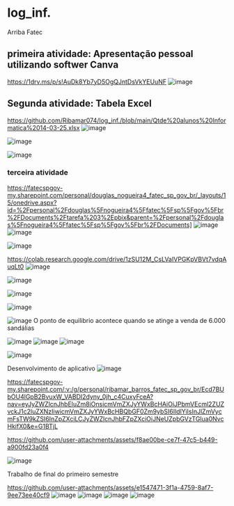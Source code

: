 # log_inf.
Arriba Fatec

## primeira atividade: Apresentação pessoal utilizando softwer Canva
https://1drv.ms/p/s!AuDk8Yb7yD5OgQJntDsVkYEUuNF
![image](https://github.com/user-attachments/assets/6542239b-7cae-42af-910f-5d91e7d94e41)

## Segunda atividade: Tabela Excel
https://github.com/Ribamar074/log_inf./blob/main/Qtde%20alunos%20Informatica%2014-03-25.xlsx
![image](https://github.com/user-attachments/assets/9d38ce09-ac90-4ffb-868c-7a18f1c87376)

![image](https://github.com/user-attachments/assets/30c13acf-9f9b-4bb4-bbef-d93cad83bda4)

![image](https://github.com/user-attachments/assets/19652410-9131-4837-bb6c-26d67f1efdcb)

### terceira atividade
https://fatecspgov-my.sharepoint.com/personal/douglas_nogueira4_fatec_sp_gov_br/_layouts/15/onedrive.aspx?id=%2Fpersonal%2Fdouglas%5Fnogueira4%5Ffatec%5Fsp%5Fgov%5Fbr%2FDocuments%2Ftarefa%203%2Epbix&parent=%2Fpersonal%2Fdouglas%5Fnogueira4%5Ffatec%5Fsp%5Fgov%5Fbr%2FDocuments]
![image](https://github.com/user-attachments/assets/5926e981-2c73-4217-8215-bf684845c602)
![image](https://github.com/user-attachments/assets/985b047c-ca8c-4e4a-a239-97f79edaef6e)

![image](https://github.com/user-attachments/assets/969a59ec-ccb2-402c-9d1b-7072ab23de0a)

https://colab.research.google.com/drive/1zSU12M_CsLVaIVPGKpVBVt7vdqAuqLt0
![image](https://github.com/user-attachments/assets/1b9ac872-2320-46aa-8f74-0564ca84634b)


![image](https://github.com/user-attachments/assets/31f692b0-970a-497f-8234-7198dde4f860)

![image](https://github.com/user-attachments/assets/11bbd8f6-7c6b-46c4-8f4d-3916a4c52002)

![image](https://github.com/user-attachments/assets/4e58c292-2f50-4f1d-8133-d37bd0b0f9c3)

![image](https://github.com/user-attachments/assets/60c36f9c-2f8b-4f39-a422-e782a6a88f84)
O ponto de equilibrio acontece quando se atinge a venda de 6.000 sandálias

![image](https://github.com/user-attachments/assets/0973ff77-fe0d-4853-bd8b-96112e193d3b)
![image](https://github.com/user-attachments/assets/f8188c84-3b1e-49f1-9a4a-d4509948f9c4)
![image](https://github.com/user-attachments/assets/385776a4-b1e6-4bab-a6bd-cb8293d674b3)

![image](https://github.com/user-attachments/assets/a615f4a8-1b9f-4b15-b494-42d17be572ce)

Desenvolvimento de aplicativo
![image](https://github.com/user-attachments/assets/b0d02d9c-aafe-49e4-8f41-a7cc028cb34b)

https://fatecspgov-my.sharepoint.com/:v:/g/personal/ribamar_barros_fatec_sp_gov_br/Ecd7BUbOU4lGpB2BvuxW_VABDI2dyny_0jh_c4CuxyFceA?nav=eyJyZWZlcnJhbEluZm8iOnsicmVmZXJyYWxBcHAiOiJPbmVEcml2ZUZvckJ1c2luZXNzIiwicmVmZXJyYWxBcHBQbGF0Zm9ybSI6IldlYiIsInJlZmVycmFsTW9kZSI6InZpZXciLCJyZWZlcnJhbFZpZXciOiJNeUZpbGVzTGlua0NvcHkifX0&e=G1BTjL

https://github.com/user-attachments/assets/f8ae00be-ce7f-47c5-b449-a900fd23a0f4

![image](https://github.com/user-attachments/assets/3d156f89-7c65-4229-ad41-d7a91e36ce0a)

Trabalho de final do primeiro semestre

https://github.com/user-attachments/assets/e1547471-3f1a-4759-8af7-9ee73ee40cf9
![image](https://github.com/user-attachments/assets/7d3ebcd2-30b2-4680-b798-91205580b195)
![image](https://github.com/user-attachments/assets/f0287d6d-2276-4770-89e7-2dc213e0e122)
![image](https://github.com/user-attachments/assets/07f739b0-b1cf-433d-9188-59a97807130c)
![image](https://github.com/user-attachments/assets/83d4b5c5-fe4e-4d24-954e-5c5c5e8ad129)
